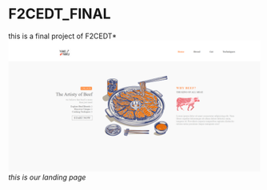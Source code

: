 # F2CEDT_FINAL
this is a final project of F2CEDT*
![lading](landing.png)
*this is our landing page*
